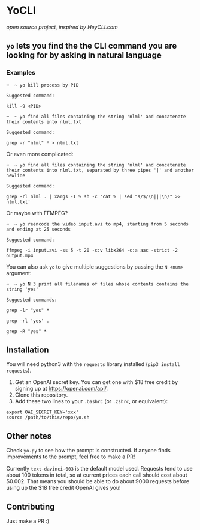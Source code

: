 # YoCLI

*open source project, inspired by HeyCLI.com*

## `yo` lets you find the the CLI command you are looking for by asking in natural language 

### Examples

```
➜  ~ yo kill process by PID

Suggested command:

kill -9 <PID>
```

```
➜  ~ yo find all files containing the string 'nlml' and concatenate their contents into nlml.txt

Suggested command:

grep -r "nlml" * > nlml.txt
```

Or even more complicated:

``` 
➜  ~ yo find all files containing the string 'nlml' and concatenate their contents into nlml.txt, separated by three pipes '|' and another newline

Suggested command:

grep -rl nlml . | xargs -I % sh -c 'cat % | sed "s/$/\n|||\n/" >> nlml.txt'
```

Or maybe with FFMPEG?

```
➜  ~ yo reencode the video input.avi to mp4, starting from 5 seconds and ending at 25 seconds

Suggested command:

ffmpeg -i input.avi -ss 5 -t 20 -c:v libx264 -c:a aac -strict -2 output.mp4
```

You can also ask `yo` to give multiple suggestions by passing the `N <num>` argument:

```
➜  ~ yo N 3 print all filenames of files whose contents contains the string 'yes'

Suggested commands:

grep -lr "yes" *

grep -rl 'yes' .

grep -R "yes" *
```

## Installation

You will need python3 with the `requests` library installed (`pip3 install requests`).

1. Get an OpenAI secret key. You can get one with $18 free credit by signing up at https://openai.com/api/.
2. Clone this repository.
3. Add these two lines to your `.bashrc` (or `.zshrc`, or equivalent):
```
export OAI_SECRET_KEY='xxx'
source /path/to/this/repo/yo.sh
```
## Other notes

Check `yo.py` to see how the prompt is constructed. If anyone finds improvements to the prompt, feel free to make a PR!

Currently `text-davinci-003` is the default model used. Requests tend to use about 100 tokens in total, so at current prices each call should cost about $0.002. That means you should be able to do about 9000 requests before using up the $18 free credit OpenAI gives you!

## Contributing

Just make a PR :)
